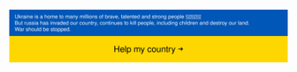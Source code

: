 [![Stand With Ukraine](https://raw.githubusercontent.com/alena-bartosh/alena-bartosh/master/stand-with-ukraine/banner.svg)](https://stand-with-ukraine.pp.ua)
